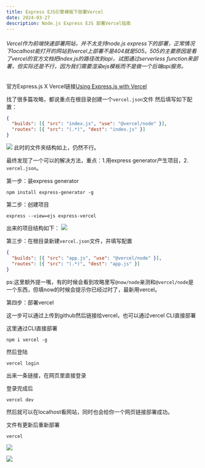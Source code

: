 ```yaml
---
title: Express EJS引擎模板下部署Vercel
date: 2024-03-27
description: Node.js Express EJS 部署Vercel指南
---
```

###### Vercel作为前端快速部署网站，并不太支持node.js express下的部署，正常情况下localhost能打开的网站到vercel上部署不是404就是505。505的主要原因是看了vercel的官方文档把index.js的路径改到api，试图通过serverless function来部署，但实际还是不行，因为我们需要渲染ejs模板而不是做一个后端api服务。

官方Express.js X Vercel链接[Using Express.js with Vercel](https://vercel.com/guides/using-express-with-vercel)

找了很多篇攻略，都说重点在根目录创建一个`vercel.json`文件
然后填写如下配置：
```json
{
  "builds": [{ "src": "index.js", "use": "@vercel/node" }],
  "routes": [{ "src": "(.*)", "dest": "index.js" }]
}
```

![](/note_images/Pasted%20image%2020240327142825.png)
此时的文件夹结构如上，仍然不行。

最终发现了一个可以的解决方法，重点：1.用express generator产生项目，2. `vercel.json`。

第一步：装express generator

```console
npm install express-generator -g
```

第二步：创建项目

```console
express --view=ejs express-vercel
```

出来的项目结构如下：
![](/note_images/Pasted%20image%2020240327143447.png)

第三步：在根目录新建`vercel.json`文件，并填写配置

```json
{
  "builds": [{ "src": "app.js", "use": "@vercel/node" }],
  "routes": [{ "src": "(.*)", "dest": "app.js" }]
}
```

ps:这里额外提一嘴，有的时候会看到攻略里写`@now/node`亲测和`@vercel/node`是一个东西，但填now的时候会提示你已经过时了，最新用vercel。

第四步：部署vercel

这一步可以通过上传到github然后链接给vercel，也可以通过vercel CLI直接部署

这里通过CLI直接部署

```console
npm i vercel -g
```

然后登陆

```console
vercel login
```

出来一条链接，在网页里直接登录

登录完成后

```console
vercel dev
```

然后就可以在localhost看网站，同时也会给你一个网页链接部署成功。

文件有更新后重新部署

```console
vercel
```

![](/note_images/Pasted%20image%2020240327144123.png)

![](/note_images/Pasted%20image%2020240327144215.png)
